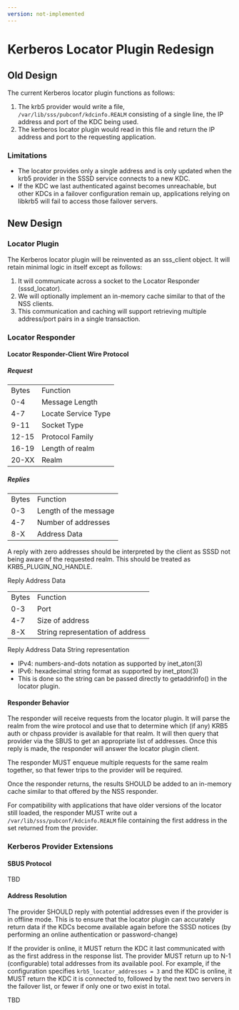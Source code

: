 ```yaml
---
version: not-implemented
---
```


# Kerberos Locator Plugin Redesign

## Old Design

The current Kerberos locator plugin functions as follows:

1.  The krb5 provider would write a file, `/var/lib/sss/pubconf/kdcinfo.REALM` consisting of a single line, the IP address and port of the KDC being used.
2.  The kerberos locator plugin would read in this file and return the IP address and port to the requesting application.

### Limitations

  - The locator provides only a single address and is only updated when the krb5 provider in the SSSD service connects to a new KDC.
  - If the KDC we last authenticated against becomes unreachable, but other KDCs in a failover configuration remain up, applications relying on libkrb5 will fail to access those failover servers.

## New Design

### Locator Plugin

The Kerberos locator plugin will be reinvented as an sss_client object. It will retain minimal logic in itself except as follows:

1.  It will communicate across a socket to the Locator Responder (sssd_locator).
2.  We will optionally implement an in-memory cache similar to that of the NSS clients.
3.  This communication and caching will support retrieving multiple address/port pairs in a single transaction.

### Locator Responder

#### Locator Responder-Client Wire Protocol

##### Request

|       |                     |
| ----- | ------------------- |
| Bytes | Function            |
| 0-4   | Message Length      |
| 4-7   | Locate Service Type |
| 9-11  | Socket Type         |
| 12-15 | Protocol Family     |
| 16-19 | Length of realm     |
| 20-XX | Realm               |

##### Replies

|       |                       |
| ----- | --------------------- |
| Bytes | Function              |
| 0-3   | Length of the message |
| 4-7   | Number of addresses   |
| 8-X   | Address Data          |

A reply with zero addresses should be interpreted by the client as SSSD not being aware of the requested realm. This should be treated as KRB5_PLUGIN_NO_HANDLE.

Reply Address Data

|       |                                  |
| ----- | -------------------------------- |
| Bytes | Function                         |
| 0-3   | Port                             |
| 4-7   | Size of address                  |
| 8-X   | String representation of address |

Reply Address Data String representation

  - IPv4: numbers-and-dots notation as supported by inet_aton(3)
  - IPv6: hexadecimal string format as supported by inet_pton(3)
  - This is done so the string can be passed directly to getaddrinfo() in the locator plugin.

#### Responder Behavior

The responder will receive requests from the locator plugin. It will parse the realm from the wire protocol and use that to determine which (if any) KRB5 auth or chpass provider is available for that realm. It will then query that provider via the SBUS to get an appropriate list of addresses. Once this reply is made, the responder will answer the locator plugin client.

The responder MUST enqueue multiple requests for the same realm together, so that fewer trips to the provider will be required.

Once the responder returns, the results SHOULD be added to an in-memory cache similar to that offered by the NSS responder.

For compatibility with applications that have older versions of the locator still loaded, the responder MUST write out a `/var/lib/sss/pubconf/kdcinfo.REALM` file containing the first address in the set returned from the provider.

### Kerberos Provider Extensions

#### SBUS Protocol

TBD

#### Address Resolution

The provider SHOULD reply with potential addresses even if the provider is in offline mode. This is to ensure that the locator plugin can accurately return data if the KDCs become available again before the SSSD notices (by performing an online authentication or password-change)

If the provider is online, it MUST return the KDC it last communicated with as the first address in the response list. The provider MUST return up to N-1 (configurable) total addresses from its available pool. For example, if the configuration specifies `krb5_locator_addresses = 3` and the KDC is online, it MUST return the KDC it is connected to, followed by the next two servers in the failover list, or fewer if only one or two exist in total.

TBD
